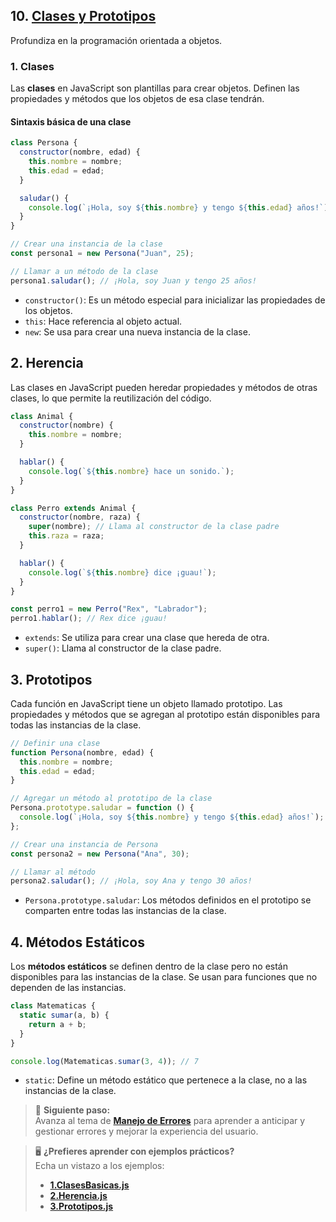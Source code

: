 ## 10. **[Clases y Prototipos](./temario/10-clases-y-prototipos.md)**

Profundiza en la programación orientada a objetos.

### **1. Clases**

Las **clases** en JavaScript son plantillas para crear objetos. Definen las propiedades y métodos que los objetos de esa clase tendrán.

#### Sintaxis básica de una clase

```javascript
class Persona {
  constructor(nombre, edad) {
    this.nombre = nombre;
    this.edad = edad;
  }

  saludar() {
    console.log(`¡Hola, soy ${this.nombre} y tengo ${this.edad} años!`);
  }
}

// Crear una instancia de la clase
const persona1 = new Persona("Juan", 25);

// Llamar a un método de la clase
persona1.saludar(); // ¡Hola, soy Juan y tengo 25 años!
```

- `constructor()`: Es un método especial para inicializar las propiedades de los objetos.
- `this`: Hace referencia al objeto actual.
- `new`: Se usa para crear una nueva instancia de la clase.

## 2. Herencia

Las clases en JavaScript pueden heredar propiedades y métodos de otras clases, lo que permite la reutilización del código.

```javascript
class Animal {
  constructor(nombre) {
    this.nombre = nombre;
  }

  hablar() {
    console.log(`${this.nombre} hace un sonido.`);
  }
}

class Perro extends Animal {
  constructor(nombre, raza) {
    super(nombre); // Llama al constructor de la clase padre
    this.raza = raza;
  }

  hablar() {
    console.log(`${this.nombre} dice ¡guau!`);
  }
}

const perro1 = new Perro("Rex", "Labrador");
perro1.hablar(); // Rex dice ¡guau!
```

- `extends`: Se utiliza para crear una clase que hereda de otra.
- `super()`: Llama al constructor de la clase padre.

## 3. Prototipos

Cada función en JavaScript tiene un objeto llamado prototipo. Las propiedades y métodos que se agregan al prototipo están disponibles para todas las instancias de la clase.

```javascript
// Definir una clase
function Persona(nombre, edad) {
  this.nombre = nombre;
  this.edad = edad;
}

// Agregar un método al prototipo de la clase
Persona.prototype.saludar = function () {
  console.log(`¡Hola, soy ${this.nombre} y tengo ${this.edad} años!`);
};

// Crear una instancia de Persona
const persona2 = new Persona("Ana", 30);

// Llamar al método
persona2.saludar(); // ¡Hola, soy Ana y tengo 30 años!
```

- `Persona.prototype.saludar`: Los métodos definidos en el prototipo se comparten entre todas las instancias de la clase.

## 4. Métodos Estáticos

Los **métodos estáticos** se definen dentro de la clase pero no están disponibles para las instancias de la clase. Se usan para funciones que no dependen de las instancias.

```javascript
class Matematicas {
  static sumar(a, b) {
    return a + b;
  }
}

console.log(Matematicas.sumar(3, 4)); // 7
```

- `static`: Define un método estático que pertenece a la clase, no a las instancias de la clase.

> 🚀 **Siguiente paso:**  
> Avanza al tema de **[Manejo de Errores](./11-manejo-errores.md)** para aprender a anticipar y gestionar errores y mejorar la experiencia del usuario.

> 🖥️ **¿Prefieres aprender con ejemplos prácticos?**  
> Echa un vistazo a los ejemplos:
> - **[1.ClasesBasicas.js](../ejemplos/10-clases-y-prototipos/ClasesBasicas.js)**
> - **[2.Herencia.js](../ejemplos/10-clases-y-prototipos/Herencia.js)**
> - **[3.Prototipos.js](../ejemplos/10-clases-y-prototipos/Prototipos.js)**
